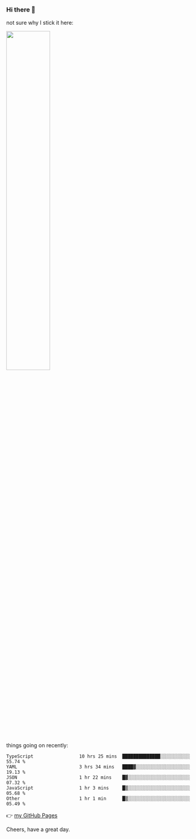 ### Hi there 👋

not sure why I stick it here:

[<img width="48%" src="https://github-readme-stats.vercel.app/api?username=ykzhukian&show_icons=true&theme=dracula">](https://github.com/anuraghazra/github-readme-stats)


things going on recently:

<!--START_SECTION:waka-->

```text
TypeScript                 10 hrs 25 mins  ██████████████░░░░░░░░░░░   55.74 %
YAML                       3 hrs 34 mins   ████▓░░░░░░░░░░░░░░░░░░░░   19.13 %
JSON                       1 hr 22 mins    █▓░░░░░░░░░░░░░░░░░░░░░░░   07.32 %
JavaScript                 1 hr 3 mins     █▒░░░░░░░░░░░░░░░░░░░░░░░   05.68 %
Other                      1 hr 1 min      █▒░░░░░░░░░░░░░░░░░░░░░░░   05.49 %
```

<!--END_SECTION:waka-->

👉 [my GitHub Pages](https://ykzhukian.github.io)

Cheers, have a great day.


